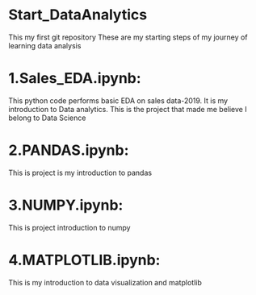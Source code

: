 # Start_DataAnalytics
This my first git repository
These are  my starting steps of my journey of learning data analysis 
<br>
# 1.Sales_EDA.ipynb: 
This python code performs basic EDA on sales data-2019.
It is my introduction to Data analytics.
This is the project that made me believe I belong to Data Science
<br>
# 2.PANDAS.ipynb:
This is project is my introduction to pandas 
<br>
# 3.NUMPY.ipynb:
This is project introduction to numpy
<br>
# 4.MATPLOTLIB.ipynb:
This is my introduction to data visualization and matplotlib

